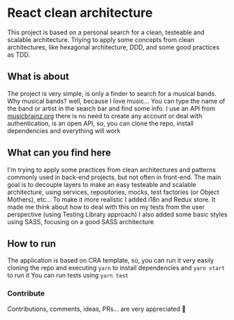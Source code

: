 # React clean architecture

This project is based on a personal search for a clean, testeable and scalable architecture. Triying to apply some concepts from clean architectures, like hexagonal architecture, DDD, and some good practices as TDD.

## What is about

The project is very simple, is only a finder to search for a musical bands. Why musical bands? well, because I love music... You can type the name of the band or artist in the search bar and find some info. I use an API from [musicbrainz.org](https://musicbrainz.org/) there is no need to create any account or deal with authentication, is an open API, so, you can clone the repo, install dependencies and everything will work

## What can you find here

I'm trying to apply some practices from clean architectures and patterns commonly used in back-end projects, but not often in front-end. The main goal is to decouple layers to make an easy testeable and scalable architecture, using services, repositories, mocks, test factories (or Object Mothers), etc...
To make it more realistic I added i18n and Redux store. It made me think about how to deal with this on my tests from the user perspective (using Testing Library approach)
I also added some basic styles using SASS, focusing on a good SASS architecture

## How to run

The application is based on CRA template, so, you can run it very easily cloning the repo and executing `yarn` to install dependencies and `yarn start` to run it
You can run tests using `yarn test`

### Contribute

Contributions, comments, ideas, PRs... are very appreciated 💓
